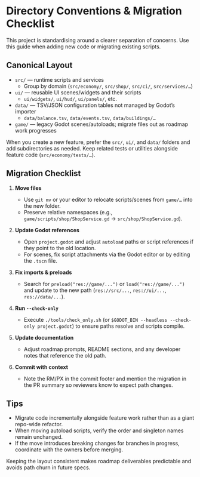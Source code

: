 # Directory Conventions & Migration Checklist

This project is standardising around a clearer separation of concerns. Use this guide when adding new code or migrating existing scripts.

## Canonical Layout

- `src/` — runtime scripts and services  
  - Group by domain (`src/economy/`, `src/shop/`, `src/ci/`, `src/services/…`)
- `ui/` — reusable UI scenes/widgets and their scripts  
  - `ui/widgets/`, `ui/hud/`, `ui/panels/`, etc.
- `data/` — TSV/JSON configuration tables not managed by Godot’s importer  
  - `data/balance.tsv`, `data/events.tsv`, `data/buildings/…`
- `game/` — legacy Godot scenes/autoloads; migrate files out as roadmap work progresses

When you create a new feature, prefer the `src/`, `ui/`, and `data/` folders and add subdirectories as needed. Keep related tests or utilities alongside feature code (`src/economy/tests/…`).

## Migration Checklist

1. **Move files**  
   - Use `git mv` or your editor to relocate scripts/scenes from `game/…` into the new folder.
   - Preserve relative namespaces (e.g., `game/scripts/shop/ShopService.gd` → `src/shop/ShopService.gd`).

2. **Update Godot references**  
   - Open `project.godot` and adjust `autoload` paths or script references if they point to the old location.
   - For scenes, fix script attachments via the Godot editor or by editing the `.tscn` file.

3. **Fix imports & preloads**  
   - Search for `preload("res://game/...")` or `load("res://game/...")` and update to the new path (`res://src/...`, `res://ui/...`, `res://data/...`).

4. **Run `--check-only`**  
   - Execute `./tools/check_only.sh` (or `$GODOT_BIN --headless --check-only project.godot`) to ensure paths resolve and scripts compile.

5. **Update documentation**  
   - Adjust roadmap prompts, README sections, and any developer notes that reference the old path.

6. **Commit with context**  
   - Note the RM/PX in the commit footer and mention the migration in the PR summary so reviewers know to expect path changes.

## Tips

- Migrate code incrementally alongside feature work rather than as a giant repo-wide refactor.
- When moving autoload scripts, verify the order and singleton names remain unchanged.
- If the move introduces breaking changes for branches in progress, coordinate with the owners before merging.

Keeping the layout consistent makes roadmap deliverables predictable and avoids path churn in future specs.
